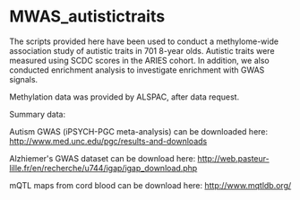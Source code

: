 # MWAS_autistictraits

The scripts provided here have been used to conduct a methylome-wide association study of autistic traits in 701 8-year olds. Autistic traits were measured using SCDC scores in the ARIES cohort. In addition, we also conducted enrichment analysis to investigate enrichment with GWAS signals.


Methylation data was provided by ALSPAC, after data request.

Summary data:

Autism GWAS (iPSYCH-PGC meta-analysis) can be downloaded here: http://www.med.unc.edu/pgc/results-and-downloads

Alzhiemer's GWAS dataset can be download here: http://web.pasteur-lille.fr/en/recherche/u744/igap/igap_download.php

mQTL maps from cord blood can be download here: http://www.mqtldb.org/



